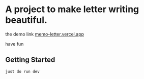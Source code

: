 # A project to make letter writing beautiful.

the demo link [memo-letter.vercel.app](https://memo-letter.vercel.app)

have fun

## Getting Started

```bash
just do run dev
```

